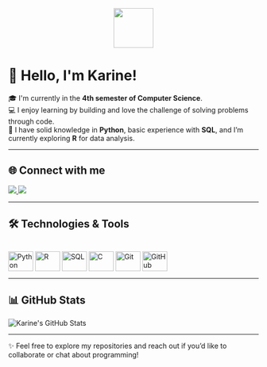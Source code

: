 <div align="center">
  <img width="80px" src="https://devicon-website.vercel.app/api/github/original.svg?color=%23974E96">
</div>

# 👋 Hello, I'm Karine!

🎓 I'm currently in the **4th semester of Computer Science**.  
💻 I enjoy learning by building and love the challenge of solving problems through code.  
🐍 I have solid knowledge in **Python**, basic experience with **SQL**, and I’m currently exploring **R** for data analysis.

---

## 🌐 Connect with me

<div>
  <a href="https://instagram.com/karineads" target="_blank">
    <img src="https://img.shields.io/badge/-Instagram-%23E4405F?style=for-the-badge&logo=instagram&logoColor=white">
  </a>
  <a href="mailto:karineads023@gmail.com">
    <img src="https://img.shields.io/badge/-Gmail-%23333?style=for-the-badge&logo=gmail&logoColor=white">
  </a>
</div>

---

## 🛠️ Technologies & Tools

<div style="display: inline_block"><br>
  <img align="center" alt="Python" height="40" width="50" src="https://icongr.am/devicon/python-original.svg?size=74&color=currentColor">
  <img align="center" alt="R" height="40" width="50" src="https://icongr.am/devicon/r-original.svg?size=74&color=2a60a4">
  <img align="center" alt="SQL" height="40" width="50" src="https://cdn.jsdelivr.net/gh/devicons/devicon/icons/mysql/mysql-original.svg">
  <img align="center" alt="C" height="40" width="50" src="https://icongr.am/devicon/c-original.svg?size=74&color=3452ea">
  <img align="center" alt="Git" height="40" width="50" src="https://icongr.am/devicon/git-original.svg?size=148&color=2e6dff">
  <img align="center" alt="GitHub" height="40" width="50" src="https://icongr.am/devicon/github-original-wordmark.svg?size=148&color=a6ff00">
</div>

---

## 📊 GitHub Stats

![Karine's GitHub Stats](https://github-readme-stats.vercel.app/api?username=karineads&show_icons=true&theme=radical)

---

✨ Feel free to explore my repositories and reach out if you’d like to collaborate or chat about programming!

